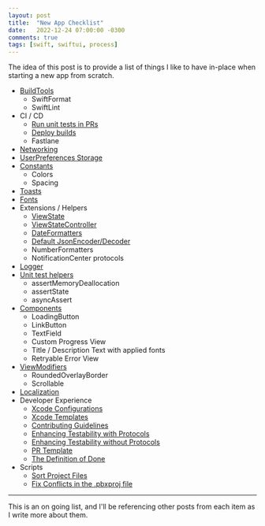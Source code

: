 ```yaml
---
layout: post
title:  "New App Checklist"
date:   2022-12-24 07:00:00 -0300
comments: true
tags: [swift, swiftui, process]
---
```


The idea of this post is to provide a list of things I like to have in-place when starting a new app from scratch.

- [BuildTools](https://mdb1.github.io/2023-01-01-new-app-build-tools/)
  - SwiftFormat
  - SwiftLint
- CI / CD
  - [Run unit tests in PRs](https://github.com/mdb1/SwiftyPick/blob/main/Documentation/Fastlane.md)
  - [Deploy builds](https://github.com/mdb1/SwiftyPick/blob/main/Documentation/Fastlane+Distribution.md)
  - Fastlane
- [Networking](https://github.com/mdb1/CoreNetworking)
- [UserPreferences Storage](https://mdb1.github.io/2023-04-18-user-preferences/)
- [Constants](https://mdb1.github.io/2022-12-24-new-app-constants/)
  - Colors
  - Spacing
- [Toasts](https://mdb1.github.io/2023-03-08-new-app-toasts/)
- [Fonts](https://mdb1.github.io/2023-01-20-new-app-fonts/)
- Extensions / Helpers
  - [ViewState](https://mdb1.github.io/2023-01-08-new-app-view-state/)
  - [ViewStateController](https://mdb1.github.io/2023-03-04-view-state-controller/)
  - [DateFormatters](https://mdb1.github.io/2023-01-10-new-app-date-formatters/)
  - [Default JsonEncoder/Decoder](https://mdb1.github.io/2023-01-10-new-app-json-encoder-decoder/)
  - NumberFormatters
  - NotificationCenter protocols
- [Logger](https://mdb1.github.io/2023-05-06-new-app-console-logger/)
- [Unit test helpers](https://mdb1.github.io/2023-02-02-new-app-testing-helpers/)
  - assertMemoryDeallocation
  - assertState
  - asyncAssert
- [Components](https://mdb1.github.io/2023-01-04-new-app-components/)
  - LoadingButton
  - LinkButton
  - TextField
  - Custom Progress View
  - Title / Description Text with applied fonts
  - Retryable Error View
- [ViewModifiers](https://mdb1.github.io/2023-01-03-new-app-view-modifiers/)
  - RoundedOverlayBorder
  - Scrollable
- [Localization](https://mdb1.github.io/2022-12-27-new-app-localization/)
- Developer Experience
  - [Xcode Configurations](https://mdb1.github.io/2023-03-14-my-xcode-setup-and-shortcuts/)
  - [Xcode Templates](https://mdb1.github.io/2023-01-27-new-app-xcode-templates/)
  - [Contributing Guidelines](https://mdb1.github.io/2023-01-02-new-app-contributing-guidelines/)
  - [Enhancing Testability with Protocols](https://mdb1.github.io/2023-02-13-enhancing-testability-with-protocols/)
  - [Enhancing Testability without Protocols](https://mdb1.github.io/2023-02-03-enhancing-testability-without-protocols/)
  - [PR Template](https://mdb1.github.io/2023-01-09-new-app-pr-template/)
  - [The Definition of Done](https://mdb1.github.io/2023-05-13-the-definition-of-done/)
- Scripts
  - [Sort Project Files](https://github.com/mdb1/SwiftyPick/blob/main/Documentation/SortProject.md)
  - [Fix Conflicts in the .pbxproj file](https://github.com/Lightricks/Kintsugi)

---

This is an on going list, and I'll be referencing other posts from each item as I write more about them.
